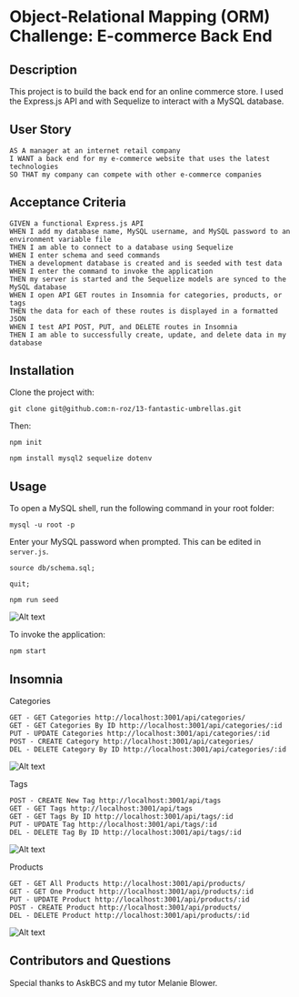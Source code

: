 # Object-Relational Mapping (ORM) Challenge: E-commerce Back End

## Description

This project is to build the back end for an online commerce store. I used the Express.js API and with Sequelize to interact with a MySQL database.

## User Story
```
AS A manager at an internet retail company
I WANT a back end for my e-commerce website that uses the latest technologies
SO THAT my company can compete with other e-commerce companies
```

## Acceptance Criteria
```
GIVEN a functional Express.js API
WHEN I add my database name, MySQL username, and MySQL password to an environment variable file
THEN I am able to connect to a database using Sequelize
WHEN I enter schema and seed commands
THEN a development database is created and is seeded with test data
WHEN I enter the command to invoke the application
THEN my server is started and the Sequelize models are synced to the MySQL database
WHEN I open API GET routes in Insomnia for categories, products, or tags
THEN the data for each of these routes is displayed in a formatted JSON
WHEN I test API POST, PUT, and DELETE routes in Insomnia
THEN I am able to successfully create, update, and delete data in my database
```

## Installation

Clone the project with:
```
git clone git@github.com:n-roz/13-fantastic-umbrellas.git
```

Then:

```npm init```

```npm install mysql2 sequelize dotenv```

## Usage

To open a MySQL shell, run the following command in your root folder:
```
mysql -u root -p
```

Enter your MySQL password when prompted. This can be edited in ```server.js```.

```
source db/schema.sql;
```

```
quit;
```

```
npm run seed
```

![Alt text](assets/npm-run-seed.png "npm run seed")

To invoke the application:
```
npm start
```

## Insomnia

Categories
```
GET - GET Categories http://localhost:3001/api/categories/
GET - GET Categories By ID http://localhost:3001/api/categories/:id
PUT - UPDATE Categories http://localhost:3001/api/categories/:id
POST - CREATE Category http://localhost:3001/api/categories/
DEL - DELETE Category By ID http://localhost:3001/api/categories/:id
```
![Alt text](assets/insomnia3.png "POST CREATE Category")

Tags
```
POST - CREATE New Tag http://localhost:3001/api/tags
GET - GET Tags http://localhost:3001/api/tags
GET - GET Tags By ID http://localhost:3001/api/tags/:id
PUT - UPDATE Tag http://localhost:3001/api/tags/:id
DEL - DELETE Tag By ID http://localhost:3001/api/tags/:id
```
![Alt text](assets/insomnia4.png "GET GET Tags")

Products
```
GET - GET All Products http://localhost:3001/api/products/
GET - GET One Product http://localhost:3001/api/products/:id
PUT - UPDATE Product http://localhost:3001/api/products/:id
POST - CREATE Product http://localhost:3001/api/products/
DEL - DELETE Product http://localhost:3001/api/products/:id
```
![Alt text](assets/insomnia1.png "GET ALL Products")

## Contributors and Questions

Special thanks to AskBCS and my tutor Melanie Blower.